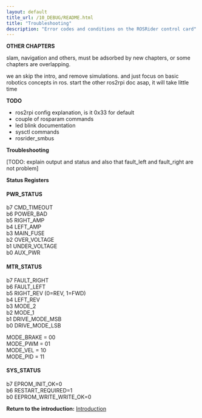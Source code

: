 ```yaml
---
layout: default
title_url: /10_DEBUG/README.html
title: "Troubleshooting"
description: "Error codes and conditions on the ROSRider control card"
---
```


__OTHER CHAPTERS__

slam, navigation and others, must be adsorbed by new chapters, or
some chapters are overlapping.

we an skip the intro, and remove simulations. and just focus on basic robotics concepts in ros.
start the other ros2rpi doc asap, it will take little time

__TODO__

- ros2rpi config explanation, is it 0x33 for default
- couple of rosparam commands
- led blink documentation
- sysctl commands
- rosrider_smbus


__Troubleshooting__

[TODO: explain output and status and also that fault_left and fault_right are not problem]

__Status Registers__

#### PWR_STATUS

b7	CMD_TIMEOUT  
b6	POWER_BAD  
b5	RIGHT_AMP  
b4	LEFT_AMP  
b3	MAIN_FUSE  
b2	OVER_VOLTAGE  
b1	UNDER_VOLTAGE  
b0	AUX_PWR  

#### MTR_STATUS

b7	FAULT_RIGHT  
b6	FAULT_LEFT  
b5	RIGHT_REV (0=REV, 1=FWD)  
b4	LEFT_REV  
b3	MODE_2  
b2	MODE_1  
b1      DRIVE_MODE_MSB  
b0	DRIVE_MODE_LSB  

MODE_BRAKE = 00  
MODE_PWM   = 01  
MODE_VEL   = 10  
MODE_PID   = 11  

#### SYS_STATUS

b7	EPROM_INIT_OK=0  
b6	RESTART_REQUIRED=1  
b0	EEPROM_WRITE_WRITE_OK=0  

__Return to the introduction:__ [Introduction](../README.md)
